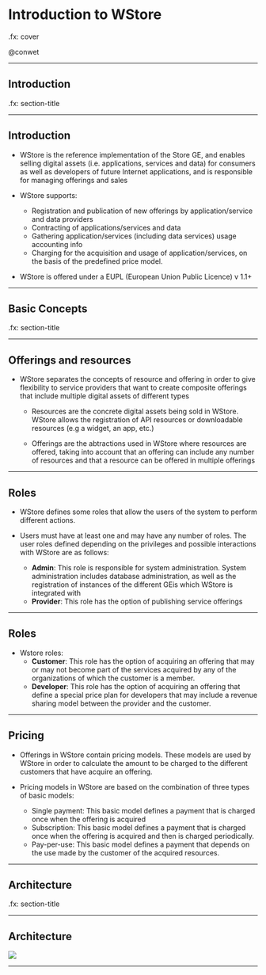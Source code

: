 # Introduction to WStore

.fx: cover

@conwet

---

## Introduction

.fx: section-title

---
## Introduction

* WStore is the reference implementation of the Store GE, and enables selling digital assets (i.e. applications, services and data) for consumers as well as developers of future Internet applications, and is responsible for managing offerings and sales 

* WStore supports:
    - Registration and publication of new offerings by application/service and data providers
    - Contracting of applications/services and data
    - Gathering application/services (including data services) usage accounting info
    - Charging for the acquisition and usage of application/services, on the basis of the predefined price model. 

* WStore is offered under a EUPL (European Union Public Licence) v 1.1+

---
## Basic Concepts

.fx: section-title

---
## Offerings and resources

* WStore separates the concepts of resource and offering in order to give flexibility to service providers that want to create composite offerings that include multiple digital assets of different types

    - Resources are the concrete digital assets being sold in WStore. WStore allows the registration of API resources or downloadable resources (e.g a widget, an app, etc.)

    - Offerings are the abtractions used in WStore where resources are offered, taking into account that an offering can include any number of resources and that a resource can be offered in multiple offerings

---
## Roles

* WStore defines some roles that allow the users of the system to perform different actions.

* Users must have at least one and may have any number of roles. The user roles defined depending on the privileges and possible interactions with WStore are as follows:

    - **Admin**: This role is responsible for system administration. System administration includes database administration, as well as the registration of instances of the different GEis which WStore is integrated with
    - **Provider**: This role has the option of publishing service offerings 

---
## Roles

* Wstore roles:
    - **Customer**: This role has the option of acquiring an offering that may or may not become part of the services acquired by any of the organizations of which the customer is a member.
    - **Developer**: This role has the option of acquiring an offering that define a special price plan for developers that may include a revenue sharing model between the provider and the customer.

---
## Pricing

* Offerings in WStore contain pricing models. These models are used by WStore in order to calculate the amount to be charged to the different customers that have acquire an offering.

* Pricing models in WStore are based on the combination of three types of basic models:
    - Single payment: This basic model defines a payment that is charged once when the offering is acquired
    - Subscription: This basic model defines a payment that is charged once when the offering is acquired and then is charged periodically.
    - Pay-per-use: This basic model defines a payment that depends on the use made by the customer of the acquired resources.

---
## Architecture

.fx: section-title

---
## Architecture

<img class="im" src="images/Arq_store_FMC.png"/>

---